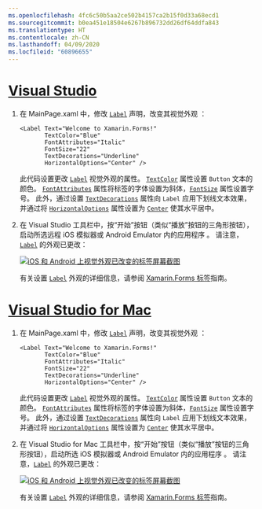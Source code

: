 ```yaml
---
ms.openlocfilehash: 4fc6c50b5aa2ce502b4157ca2b15f0d33a68ecd1
ms.sourcegitcommit: b0ea451e18504e6267b896732dd26df64ddfa843
ms.translationtype: HT
ms.contentlocale: zh-CN
ms.lasthandoff: 04/09/2020
ms.locfileid: "60896655"
---
```

# <a name="visual-studio"></a>[Visual Studio](#tab/vswin)

1. 在 MainPage.xaml 中，修改 [`Label`](xref:Xamarin.Forms.Label) 声明，改变其视觉外观  ：

    ```xaml
    <Label Text="Welcome to Xamarin.Forms!"
           TextColor="Blue"
           FontAttributes="Italic"
           FontSize="22"
           TextDecorations="Underline"
           HorizontalOptions="Center" />
    ```

    此代码设置更改 [`Label`](xref:Xamarin.Forms.Label) 视觉外观的属性。 [`TextColor`](xref:Xamarin.Forms.Label.TextColor) 属性设置 `Button` 文本的颜色。 [`FontAttributes`](xref:Xamarin.Forms.Label.FontAttributes) 属性将标签的字体设置为斜体，[`FontSize`](xref:Xamarin.Forms.Label.FontSize) 属性设置字号。 此外，通过设置 [`TextDecorations`](xref:Xamarin.Forms.Label.TextDecorations) 属性向 `Label` 应用下划线文本效果，并通过将 [`HorizontalOptions`](xref:Xamarin.Forms.View.HorizontalOptions) 属性设置为 [`Center`](xref:Xamarin.Forms.LayoutOptions.Center) 使其水平居中。

1. 在 Visual Studio 工具栏中，按“开始”按钮（类似“播放”按钮的三角形按钮），启动所选远程 iOS 模拟器或 Android Emulator 内的应用程序  。 请注意，[`Label`](xref:Xamarin.Forms.Label) 的外观已更改：

    [![iOS 和 Android 上视觉外观已改变的标签屏幕截图](../images/change-label-appearance.png "外观已改变的标签")](../images/change-label-appearance-large.png#lightbox "外观已改变的标签")

    有关设置 [`Label`](xref:Xamarin.Forms.Label) 外观的详细信息，请参阅 [Xamarin.Forms 标签](~/xamarin-forms/user-interface/text/label.md)指南。

# <a name="visual-studio-for-mac"></a>[Visual Studio for Mac](#tab/vsmac)

1. 在 MainPage.xaml 中，修改 [`Label`](xref:Xamarin.Forms.Label) 声明，改变其视觉外观  ：

    ```xaml
    <Label Text="Welcome to Xamarin.Forms!"
           TextColor="Blue"
           FontAttributes="Italic"
           FontSize="22"
           TextDecorations="Underline"
           HorizontalOptions="Center" />
    ```

    此代码设置更改 [`Label`](xref:Xamarin.Forms.Label) 视觉外观的属性。 [`TextColor`](xref:Xamarin.Forms.Label.TextColor) 属性设置 `Button` 文本的颜色。 [`FontAttributes`](xref:Xamarin.Forms.Label.FontAttributes) 属性将标签的字体设置为斜体，[`FontSize`](xref:Xamarin.Forms.Label.FontSize) 属性设置字号。 此外，通过设置 [`TextDecorations`](xref:Xamarin.Forms.Label.TextDecorations) 属性向 `Label` 应用下划线文本效果，并通过将 [`HorizontalOptions`](xref:Xamarin.Forms.View.HorizontalOptions) 属性设置为 [`Center`](xref:Xamarin.Forms.LayoutOptions.Center) 使其水平居中。

1. 在 Visual Studio for Mac 工具栏中，按“开始”按钮（类似“播放”按钮的三角形按钮），启动所选 iOS 模拟器或 Android Emulator 内的应用程序  。 请注意，[`Label`](xref:Xamarin.Forms.Label) 的外观已更改：

    [![iOS 和 Android 上视觉外观已改变的标签屏幕截图](../images/change-label-appearance.png "外观已改变的标签")](../images/change-label-appearance-large.png#lightbox "外观已改变的标签")

    有关设置 [`Label`](xref:Xamarin.Forms.Label) 外观的详细信息，请参阅 [Xamarin.Forms 标签](~/xamarin-forms/user-interface/text/label.md)指南。
